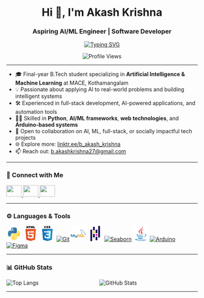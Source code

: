 <h1 align="center">Hi 👋, I'm Akash Krishna</h1>
<h3 align="center">Aspiring AI/ML Engineer | Software Developer</h3>

<p align="center">
  <a href="https://github.com/b-akash-krishna" target="_blank">
    <img src="https://readme-typing-svg.demolab.com?font=Fira+Code&size=28&pause=1000&color=00FFF7&center=true&vCenter=true&width=700&lines=AIML+Engineer+%7C+Software+Developer;Python+%7C+AI+%7C+ML+Enthusiast;Always+learning+something+new" alt="Typing SVG" />
  </a>
</p>

<p align="center">
  <img src="https://komarev.com/ghpvc/?username=b-akash-krishna&base=1000&label=PROFILE%20VIEWS&color=blueviolet&style=flat&abbreviated=true" alt="Profile Views" />
</p>

---

- 🎓 Final-year B.Tech student specializing in **Artificial Intelligence & Machine Learning** at MACE, Kothamangalam  
- 💡 Passionate about applying AI to real-world problems and building intelligent systems  
- 🛠️ Experienced in full-stack development, AI-powered applications, and automation tools  
- 👨‍💻 Skilled in **Python**, **AI/ML frameworks**, **web technologies**, and **Arduino-based systems**  
- 🤝 Open to collaboration on AI, ML, full-stack, or socially impactful tech projects  
- 🌐 Explore more: [linktr.ee/b_akash_krishna](https://linktr.ee/b_akash_krishna)  
- 📫 Reach out: [b.akashkrishna27@gmail.com](mailto:b.akashkrishna27@gmail.com)

---

### 🔗 Connect with Me

<p align="left">
  <a href="https://www.linkedin.com/in/b-akash-krishna/" target="_blank">
    <img src="https://raw.githubusercontent.com/rahuldkjain/github-profile-readme-generator/master/src/images/icons/Social/linked-in-alt.svg" height="30" width="40" />
  </a>
  <a href="https://www.instagram.com/_b_akash_/" target="_blank">
    <img src="https://raw.githubusercontent.com/rahuldkjain/github-profile-readme-generator/master/src/images/icons/Social/instagram.svg" height="30" width="40" />
  </a>
  <a href="https://leetcode.com/u/b-akash-krishna/" target="_blank">
    <img src="https://raw.githubusercontent.com/rahuldkjain/github-profile-readme-generator/master/src/images/icons/Social/leet-code.svg" height="30" width="40" />
  </a>
</p>

---

### ⚙️ Languages & Tools

<p align="left">
  <a href="https://www.python.org" target="_blank"><img src="https://raw.githubusercontent.com/devicons/devicon/master/icons/python/python-original.svg" alt="Python" width="40" height="40"/></a>
  <a href="https://www.w3.org/html/" target="_blank"><img src="https://raw.githubusercontent.com/devicons/devicon/master/icons/html5/html5-original-wordmark.svg" alt="HTML5" width="40" height="40"/></a>
  <a href="https://www.w3schools.com/css/" target="_blank"><img src="https://raw.githubusercontent.com/devicons/devicon/master/icons/css3/css3-original-wordmark.svg" alt="CSS3" width="40" height="40"/></a>
  <a href="https://git-scm.com/" target="_blank"><img src="https://www.vectorlogo.zone/logos/git-scm/git-scm-icon.svg" alt="Git" width="40" height="40"/></a>
  <a href="https://www.mysql.com/" target="_blank"><img src="https://raw.githubusercontent.com/devicons/devicon/master/icons/mysql/mysql-original-wordmark.svg" alt="MySQL" width="40" height="40"/></a>
  <a href="https://pandas.pydata.org/" target="_blank"><img src="https://raw.githubusercontent.com/devicons/devicon/master/icons/pandas/pandas-original.svg" alt="Pandas" width="40" height="40"/></a>
  <a href="https://seaborn.pydata.org/" target="_blank"><img src="https://seaborn.pydata.org/_images/logo-mark-lightbg.svg" alt="Seaborn" width="40" height="40"/></a>
  <a href="https://www.java.com" target="_blank"><img src="https://raw.githubusercontent.com/devicons/devicon/master/icons/java/java-original.svg" alt="Java" width="40" height="40"/></a>
  <a href="https://www.arduino.cc/" target="_blank"><img src="https://cdn.worldvectorlogo.com/logos/arduino-1.svg" alt="Arduino" width="40" height="40"/></a>
  <a href="https://www.figma.com/" target="_blank"><img src="https://www.vectorlogo.zone/logos/figma/figma-icon.svg" alt="Figma" width="40" height="40"/></a>
</p>

---

### 📊 GitHub Stats

<p>
  <img align="left" src="https://github-readme-stats.vercel.app/api/top-langs?username=b-akash-krishna&show_icons=true&locale=en&layout=compact&theme=highcontrast" alt="Top Langs" />
</p>

<p align="center">
  <img src="https://github-readme-stats.vercel.app/api?username=b-akash-krishna&show_icons=true&theme=highcontrast" alt="GitHub Stats" />
</p>

<!-- Optional Add-ons -->
<!--
<p align="center">
  <img src="https://github-readme-streak-stats.herokuapp.com/?user=b-akash-krishna&theme=tokyonight" alt="GitHub Streak" />
</p>

<p align="center">
  <img src="https://github-profile-trophy.vercel.app/?username=b-akash-krishna&theme=algolia&row=1" alt="GitHub Trophy" />
</p>

<p align="center">
  <img src="https://github-readme-activity-graph.vercel.app/graph?username=b-akash-krishna&theme=react-dark" alt="Contribution Graph" />
</p>
-->

---

